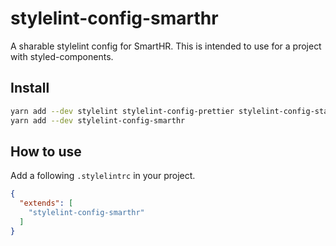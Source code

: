 # stylelint-config-smarthr

A sharable stylelint config for SmartHR.
This is intended to use for a project with styled-components.

## Install

```sh
yarn add --dev stylelint stylelint-config-prettier stylelint-config-standard stylelint-config-styled-components stylelint-processor-styled-components // install peerDependencies
yarn add --dev stylelint-config-smarthr
```

## How to use

Add a following `.stylelintrc` in your project.

```json
{
  "extends": [
    "stylelint-config-smarthr"
  ]
}
```
